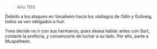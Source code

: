 > Año 1193

Debido a los ataques en Vanaheim hacia los vástagos de Odín y Gullveig, todos se ven obligados a huir.

Yves decide no ir con sus hermanos, pues desea hablar antes con Surt, contarle la profecía, y convencerle de luchar a su lado. Por ello, parte a Muspelheim.